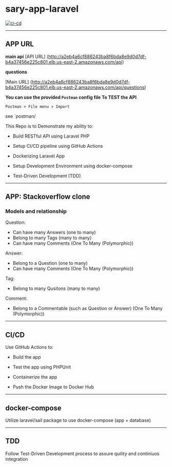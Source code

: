# sary-app-laravel

[![ci-cd](https://github.com/iabdulrahman91/sary-app-laravel/actions/workflows/ci-cd.yaml/badge.svg)](https://github.com/iabdulrahman91/sary-app-laravel/actions/workflows/ci-cd.yaml)

---
## APP URL


**main api**
[API URL] (http://a2eb4a6cf886243ba8f6bda8e9d0d7df-b4a37456e225c801.elb.us-east-2.amazonaws.com/api)

**questions**

[Main URL] (http://a2eb4a6cf886243ba8f6bda8e9d0d7df-b4a37456e225c801.elb.us-east-2.amazonaws.com/api/questions)

**You can use the provided `Postman` config file To TEST the API**

`Postman > File menu > Import`


see `postman/


This Repo is to Demonstrate my ability to:

- Build RESTful API using Laravel PHP

- Setup CI/CD pipeline using GitHub Actions

- Dockerizing Laravel App

- Setup Development Environment using docker-compose

- Test-Driven Development (TDD)

---

## APP: Stackoverflow clone

### Models and relationship

Question:

- Can have many Answers (one to many)
- Belong to many Tags (many to many)
- Can have many Comments (One To Many (Polymorphic))

Answer:

- Belong to a Question (one to many)
- Can have many Comments (One To Many (Polymorphic))

Tag:

- Belong to many Qusitons (many to many)

Comment:

- Belong to a Commentable (such as Question or Answer)  (One To Many (Polymorphic))

---

## CI/CD

Use GitHub Actions to:

- Build the app

- Test the app using PHPUnit

- Containerize the app

- Push the Docker Image to Docker Hub

---

## docker-compose

Utilize laravel/sail package to use docker-compose (app + database)

---

## TDD

Follow Test-Driven Development process to assure quility and continiuos integration
